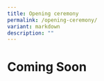 ```yaml
---
title: Opening ceremony
permalink: /opening-ceremony/
variant: markdown
description: ""
---
```

# Coming Soon